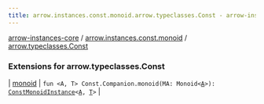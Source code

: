 ```yaml
---
title: arrow.instances.const.monoid.arrow.typeclasses.Const - arrow-instances-core
---
```


[arrow-instances-core](../../index.html) / [arrow.instances.const.monoid](../index.html) / [arrow.typeclasses.Const](./index.html)

### Extensions for arrow.typeclasses.Const

| [monoid](monoid.html) | `fun <A, T> Const.Companion.monoid(MA: Monoid<`[`A`](monoid.html#A)`>): `[`ConstMonoidInstance`](../../arrow.instances/-const-monoid-instance/index.html)`<`[`A`](monoid.html#A)`, `[`T`](monoid.html#T)`>` |

